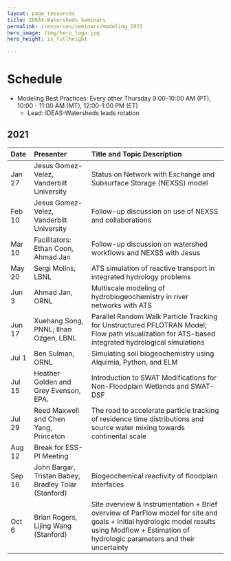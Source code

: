 ```yaml
---
layout: page_resources
title: IDEAS-Watersheds Seminars
permalink: /resources/seminars/modeling_2021
hero_image: /img/hero_logo.jpg
hero_height: is_fullheight

---
```


# Schedule
* Modeling Best Practices: Every other Thursday 9:00-10:00 AM (PT), 10:00 - 11:00 AM (MT), 12:00-1:00 PM (ET)
  - Lead:  IDEAS-Watersheds leads rotation

## 2021

| Date        |  Presenter                             | Title and Topic Description                    |
|:------------|:---------------------------------------|:-----------------------------------------------|
| Jan 27      | Jesus Gomez-Velez, Vanderbilt University | Status on Network with Exchange and Subsurface Storage (NEXSS) model |
| Feb 10      | Jesus Gomez-Velez, Vanderbilt University | Follow-up discussion on use of NEXSS and collaborations |
| Mar 10      | Facilitators: Ethan Coon, Ahmad Jan    | Follow-up discussion on watershed workflows and NEXSS with Jesus |
| May 20      | Sergi Molins, LBNL                     | ATS simulation of reactive transport in integrated hydrology problems |
| Jun 3       | Ahmad Jan, ORNL                        | Multiscale modeling of hydrobiogeochemistry in river networks with ATS |
| Jun 17      | Xuehang Song, PNNL; Ilhan Ozgen, LBNL  | Parallel Random Walk Particle Tracking for Unstructured PFLOTRAN Model; Flow path visualization for ATS-based integrated hydrological simulations |
| Jul 1       | Ben Sulman, ORNL                       | Simulating soil biogeochemistry using Alquimia, Python, and ELM | 
| Jul 15      | Heather Golden and Grey Evenson, EPA.  | Introduction to SWAT Modifications for Non-Floodplain Wetlands and SWAT-DSF |
| Jul 29      | Reed Maxwell and Chen Yang, Princeton  | The road to accelerate particle tracking of residence time distributions and source water mixing towards continental scale |
| Aug 12      | Break for ESS-PI Meeting               | |
| Sep 16      | John Bargar, Tristan Babey, Bradley Tolar (Stanford) | Biogeochemical reactivity of floodplain interfaces |
| Oct 6       | Brian Rogers, Lijing Wang (Stanford) | Site overview & Instrumentation + Brief overview of ParFlow model for site and goals + Initial hydrologic model results using Modflow + Estimation of hydrologic parameters and their uncertainty |



